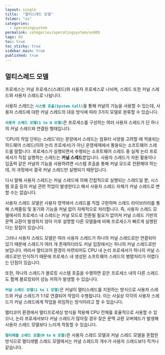 ```yaml
---
layout: single
title:  "멀티스레드 모델"
folder: "os"
categories:
  - operatingsystem
permalink: categories/operatingsystem/os005
tags: OS
toc: true
toc_sticky: true
sidebar_main: true
published: true
---
```


## 멀티스레드 모델
프로세스는 커널 프로세스(스레드)와 사용자 프로세스로 나뉘며, 스레드 또한 커널 스레드와 사용자 스레드로 나뉩니다.

사용자 스레드는 <span style="color: rgb(3, 150, 150); font-weight: bold;">`시스템 호출(System Call)`</span>을 통해 커널의 기능을 사용할 수 있는데, 사용자 스레드에 대한 커널 스레드의 대응 방식에 따라 3가지 모델로 분류할 수 있습니다.

<span style="color: rgb(3, 150, 150); font-weight: bold;">`사용자 스레드 모델(1 to N 모델)`</span>은 프로세스를 구성하는 여러 사용자 스레드가 단 하나의 커널 스레드와 연결된 형태입니다.

\'CPU의 작업 단위는 스레드\'라는 문장에서 스레드는 컴퓨터 사양을 고려할 때 적용되는 하드웨어 스레드(이하 논리 프로세서)가 아닌 운영체제에서 통용되는 소프트웨어 스레드를 말합니다. 프로세스가 실행되면서 수행되는 소프트웨어 스레드 중 실제 논리 프로세서가 직접 실행하는 스레드는 **커널 스레드**뿐입니다. 사용자 스레드가 자원 활용이나 입출력 같은 커널의 기능을 사용하려면 시스템 호출을 통해 커널 모드로 전환해야 하는데, 이 과정에서 결국 커널 스레드만 실행되기 때문입니다.

다시 말해 사용자 스레드는 커널 스레드에 의해 간접적으로 실행되는 스레드일 뿐, 시스템 호출 등의 커널 관련 작업이 발생한다고 해서 사용자 스레드 자체가 커널 스레드로 변할 수는 없습니다.

사용자 스레드 모델은 사용자 영역에서 스레드를 직접 구현하며 스레드 라이브러리를 통해 스케줄링 및 동기화 기능을 커널 없이 자체적으로 처리합니다. 즉, 사용자 스레드 모델에서의 프로세스 내 스레드는 커널 모드로 전환될 필요가 없어져 커널 스레드 기반의 문맥 교환이 발생하지 않아 이후 설명할 다른 모델들에 비해 프로세스가 빠르게 실행된다는 장점이 있습니다.

그러나 사용자 스레드 모델은 여러 사용자 스레드가 하나의 커널 스레드로만 연결되어 있기 때문에 스레드가 여러 개 존재하더라도 커널 입장에서는 하나의 커널 스레드로만 보입니다. 따라서 멀티코어 환경이 마련되어도 CPU 내 논리 프로세서가 하나의 커널 스레드로만 인식하기 때문에 프로세스 내 생성된 소프트웨어 스레드의 병렬처리가 어렵다는 단점이 있습니다.

또한, 하나의 스레드가 블로킹 시스템 호출을 수행하면 같은 프로세스 내의 다른 스레드도 함께 블로킹되어 성능 저하가 발생할 수 있습니다.

<span style="color: rgb(3, 150, 150); font-weight: bold;">`커널 스레드 모델(1 to 1 모델)`</span>은 커널이 멀티스레드를 지원하는 방식으로 사용자 스레드와 커널 스레드가 1:1로 연결되어 작업이 수행됩니다. 이는 사실상 각각의 사용자 스레드가 커널 스레드에게 작업을 위임하는 방식이라고 할 수 있습니다.

멀티코어 환경에서 멀티프로세싱 방식을 적용해 CPU 전체를 효율적으로 사용할 수 있으나, 논리 프로세서보다 커널 스레드가 많아질 경우 잦은 문맥 교환 오버헤드가 발생해 사용자 스레드 모델보다 느리게 작동할 수 있습니다.

<span style="color: rgb(3, 150, 150); font-weight: bold;">`멀티레벨 스레드 모델(M to N 모델)`</span>은 사용자 스레드 모델과 커널 스레드 모델을 혼합한 방식으로 멀티레벨 스레드 모델에서는 커널 스레드의 개수가 사용자 스레드보다 작거나 같습니다.